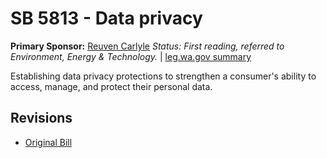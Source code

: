 # SB 5813 - Data privacy
**Primary Sponsor:** [Reuven Carlyle](/person/leg/reuven.carlyle.md)
*Status: First reading, referred to Environment, Energy & Technology.* | [leg.wa.gov summary](https://app.leg.wa.gov/billsummary?BillNumber=5813&Year=2021)

Establishing data privacy protections to strengthen a consumer's ability to access, manage, and protect their personal data.

## Revisions
* [Original Bill](1/)